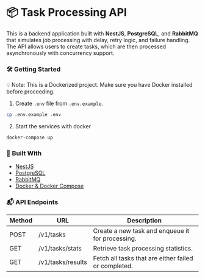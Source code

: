 # 📦 Task Processing API

This is a backend application built with **NestJS**, **PostgreSQL**, and **RabbitMQ** that simulates job processing with delay, retry logic, and failure handling. The API allows users to create tasks, which are then processed asynchronously with concurrency support.

### 🛠️ Getting Started

💡 Note: This is a Dockerized project. Make sure you have Docker installed before proceeding.

1. Create `.env` file from `.env.example`.

```bash
cp .env.example .env
```

2. Start the services with docker

```bash
docker-compose up
```

### 🧱 Built With

- [NestJS](https://nestjs.com/)
- [PostgreSQL](https://www.postgresql.org/)
- [RabbitMQ](https://www.rabbitmq.com/)
- [Docker & Docker Compose](https://docs.docker.com/)

### 📬 API Endpoints

| Method | URL               | Description                                          |
| ------ | ----------------- | ---------------------------------------------------- |
| POST   | /v1/tasks         | Create a new task and enqueue it for processing.     |
| GET    | /v1/tasks/stats   | Retrieve task processing statistics.                 |
| GET    | /v1/tasks/results | Fetch all tasks that are either failed or completed. |
